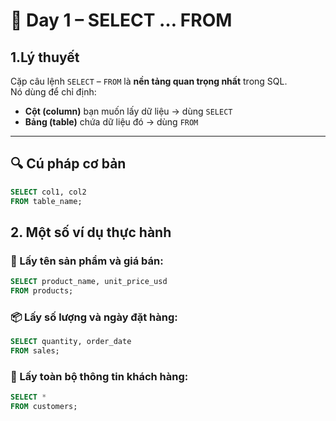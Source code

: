 # 🧠 Day 1 – SELECT … FROM

## 1.Lý thuyết

Cặp câu lệnh `SELECT` – `FROM` là **nền tảng quan trọng nhất** trong SQL.  
Nó dùng để chỉ định:
- **Cột (column)** bạn muốn lấy dữ liệu → dùng `SELECT`
- **Bảng (table)** chứa dữ liệu đó → dùng `FROM`

---

## 🔍 Cú pháp cơ bản
```sql
SELECT col1, col2
FROM table_name;
```

## 2. Một số ví dụ thực hành
### 🧾 Lấy tên sản phẩm và giá bán:
```sql
SELECT product_name, unit_price_usd
FROM products;
```

### 📦 Lấy số lượng và ngày đặt hàng:
```sql
SELECT quantity, order_date
FROM sales;
```

### 👤 Lấy toàn bộ thông tin khách hàng:
```sql
SELECT *
FROM customers;
```
